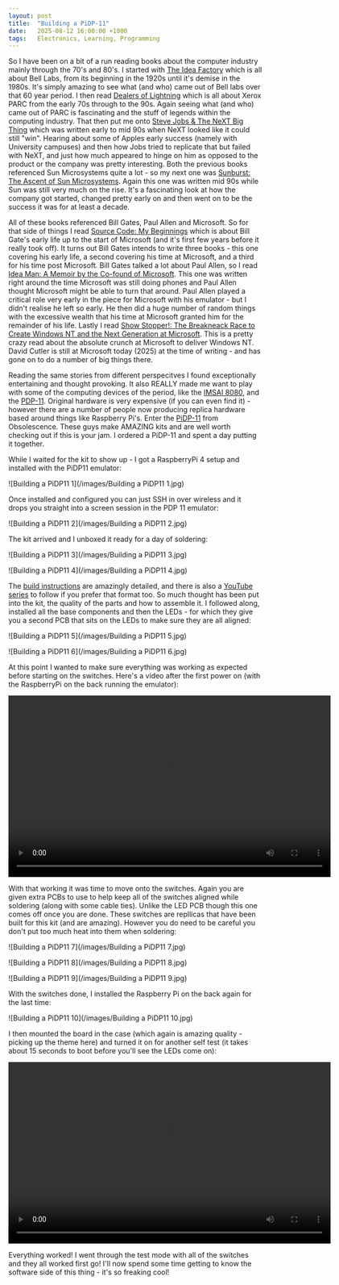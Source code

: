 ```yaml
---
layout: post
title:  "Building a PiDP-11"
date:   2025-08-12 16:00:00 +1000
tags:   Electronics, Learning, Programming
---
```


So I have been on a bit of a run reading books about the computer industry mainly through the 70's and 80's.  I started with [The Idea Factory](https://www.goodreads.com/book/show/13119596-the-idea-factory) which is all about Bell Labs, from its beginning in the 1920s until it's demise in the 1980s.  It's simply amazing to see what (and who) came out of Bell labs over that 60 year period.  I then read [Dealers of Lightning](https://www.goodreads.com/book/show/1101290.Dealers_of_Lightning) which is all about Xerox PARC from the early 70s through to the 90s.  Again seeing what (and who) came out of PARC is fascinating and the stuff of legends within the computing industry.  That then put me onto [Steve Jobs & The NeXT Big Thing](https://www.goodreads.com/book/show/20339656-steve-jobs-the-next-big-thing) which was written early to mid 90s when NeXT looked like it could still "win".  Hearing about some of Apples early success (namely with University campuses) and then how Jobs tried to replicate that but failed with NeXT, and just how much appeared to hinge on him as opposed to the product or the company was pretty interesting.  Both the previous books referenced Sun Microsystems quite a lot - so my next one was [Sunburst: The Ascent of Sun Microsystems](https://www.goodreads.com/book/show/3860925-sunburst).  Again this one was written mid 90s while Sun was still very much on the rise.  It's a fascinating look at how the company got started, changed pretty early on and then went on to be the success it was for at least a decade.  

All of these books referenced Bill Gates, Paul Allen and Microsoft.  So for that side of things I read [Source Code: My Beginnings](https://www.goodreads.com/book/show/214100921-source-code) which is about Bill Gate's early life up to the start of Microsoft (and it's first few years before it really took off).  It turns out Bill Gates intends to write three books - this one covering his early life, a second covering his time at Microsoft, and a third for his time post Microsoft.  Bill Gates talked a lot about Paul Allen, so I read [Idea Man: A Memoir by the Co-found of Microsoft](https://www.goodreads.com/book/show/11698456-idea-man).  This one was written right around the time Microsoft was still doing phones and Paul Allen thought Microsoft might be able to turn that around.  Paul Allen played a critical role very early in the piece for Microsoft with his emulator - but I didn't realise he left so early.  He then did a huge number of random things with the excessive wealth that his time at Microsoft granted him for the remainder of his life.  Lastly I read [Show Stopper!: The Breakneack Race to Create Windows NT and the Next Generation at Microsoft](https://www.goodreads.com/book/show/1416925.Show_Stopper_).  This is a pretty crazy read about the absolute crunch at Microsoft to deliver Windows NT.  David Cutler is still at Microsoft today (2025) at the time of writing - and has gone on to do a number of big things there.

Reading the same stories from different perspecitves I found exceptionally entertaining and thought provoking.  It also REALLY made me want to play with some of the computing devices of the period, like the [IMSAI 8080](https://en.wikipedia.org/wiki/IMSAI_8080), and the [PDP-11](https://en.wikipedia.org/wiki/PDP-11).  Original hardware is very expensive (if you can even find it) - however there are a number of people now producing replica hardware based around things like Raspberry Pi's.  Enter the [PiDP-11](https://obsolescence.wixsite.com/obsolescence/pidp-11) from Obsolescence. These guys make AMAZING kits and are well worth checking out if this is your jam.  I ordered a PiDP-11 and spent a day putting it together.

While I waited for the kit to show up - I got a RaspberryPi 4 setup and installed with the PiDP11 emulator:  

![Building a PiDP11 1](/images/Building a PiDP11 1.jpg)

Once installed and configured you can just SSH in over wireless and it drops you straight into a screen session in the PDP 11 emulator:

![Building a PiDP11 2](/images/Building a PiDP11 2.jpg)

The kit arrived and I unboxed it ready for a day of soldering:

![Building a PiDP11 3](/images/Building a PiDP11 3.jpg)

![Building a PiDP11 4](/images/Building a PiDP11 4.jpg)

The [build instructions](https://obsolescence.wixsite.com/obsolescence/pidp-11-building-instructions) are amazingly detailed, and there is also a [YouTube series](https://youtube.com/playlist?list=PLrmxUptw9PkFTOzVk_7VM1_PLqkl-rbjr&si=4UP3PkUBwbWrmHu6) to follow if you prefer that format too.  So much thought has been put into the kit, the quality of the parts and how to assemble it.  I followed along, installed all the base components and then the LEDs - for which they give you a second PCB that sits on the LEDs to make sure they are all aligned:

![Building a PiDP11 5](/images/Building a PiDP11 5.jpg)

![Building a PiDP11 6](/images/Building a PiDP11 6.jpg)

At this point I wanted to make sure everything was working as expected before starting on the switches.  Here's a video after the first power on (with the RaspberryPi on the back running the emulator):

<p><video width="640" height="360" preload controls><source src="/videos/Building a PiDP11 1.mp4" type="video/mp4"></video></p>

With that working it was time to move onto the switches.  Again you are given extra PCBs to use to help keep all of the switches aligned while soldering (along with some cable ties).  Unlike the LED PCB though this one comes off once you are done.  These switches are repllicas that have been built for this kit (and are amazing).  However you do need to be careful you don't put too much heat into them when soldering:

![Building a PiDP11 7](/images/Building a PiDP11 7.jpg)

![Building a PiDP11 8](/images/Building a PiDP11 8.jpg)

![Building a PiDP11 9](/images/Building a PiDP11 9.jpg)

With the switches done, I installed the Raspberry Pi on the back again for the last time:

![Building a PiDP11 10](/images/Building a PiDP11 10.jpg)

I then mounted the board in the case (which again is amazing quality - picking up the theme here) and turned it on for another self test (it takes about 15 seconds to boot before you'll see the LEDs come on):

<p><video width="640" height="360" preload controls><source src="/videos/Building a PiDP11 2.mp4" type="video/mp4"></video></p>

Everything worked!  I went through the test mode with all of the switches and they all worked first go!  I'll now spend some time getting to know the software side of this thing - it's so freaking cool!